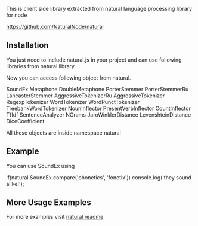 This is client side library extracted from natural language processing library for node

https://github.com/NaturalNode/natural


Installation
------------

You just need to include natural.js in your project and can use following libraries from natural library.

Now you can access following object from natural.

SoundEx
Metaphone
DoubleMetaphone
PorterStemmer
PorterStemmerRu
LancasterStemmer
AggressiveTokenizerRu
AggressiveTokenizer
RegexpTokenizer
WordTokenizer
WordPunctTokenizer
TreebankWordTokenizer
NounInflector
PresentVerbInflector
CountInflector
TfIdf
SentenceAnalyzer
NGrams
JaroWinklerDistance
LevenshteinDistance
DiceCoefficient

All these objects are inside namespace natural

Example
-------

You can use SoundEx using

if(natural.SoundEx.compare('phonetics', 'fonetix'))
  console.log('they sound alike!');

More Usage Examples
-------------------

For more examples visit [natural readme](https://github.com/NaturalNode/natural/blob/master/README.md)

